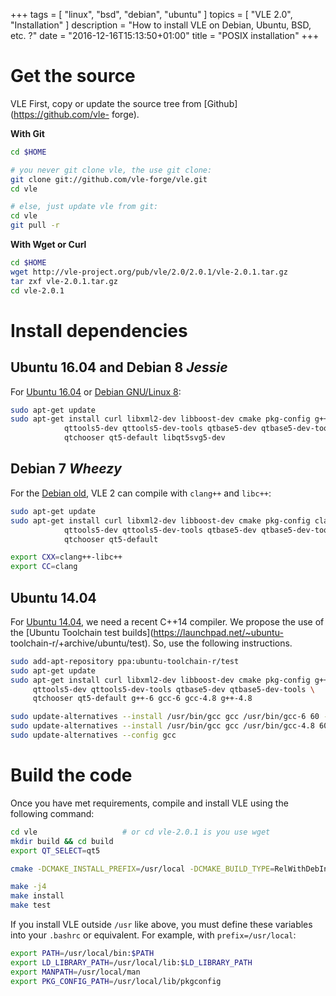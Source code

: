 +++
tags = [ "linux", "bsd", "debian", "ubuntu" ]
topics = [ "VLE 2.0", "Installation" ]
description = "How to install VLE on Debian, Ubuntu, BSD, etc. ?"
date = "2016-12-16T15:13:50+01:00"
title = "POSIX installation"
+++

# Get the source

VLE First, copy or update the source tree from [Github](https://github.com/vle-
forge).

**With Git**

````bash
cd $HOME

# you never git clone vle, the use git clone:
git clone git://github.com/vle-forge/vle.git
cd vle

# else, just update vle from git:
cd vle
git pull -r
````

**With Wget or Curl**

````bash
cd $HOME
wget http://vle-project.org/pub/vle/2.0/2.0.1/vle-2.0.1.tar.gz
tar zxf vle-2.0.1.tar.gz
cd vle-2.0.1
````

# Install dependencies

## Ubuntu 16.04 and Debian 8 *Jessie*

For [Ubuntu 16.04](http:://www.ubuntu.com) or [Debian GNU/Linux 8](http://www.debian.org):


````bash
sudo apt-get update
sudo apt-get install curl libxml2-dev libboost-dev cmake pkg-config g++ \
            qttools5-dev qttools5-dev-tools qtbase5-dev qtbase5-dev-tools \
            qtchooser qt5-default libqt5svg5-dev
````

## Debian 7 *Wheezy*

For the [Debian old](https://www.debian.org/releases/wheezy/), VLE 2 can compile with `clang++` and `libc++`:


````bash
sudo apt-get update
sudo apt-get install curl libxml2-dev libboost-dev cmake pkg-config clang++ libc++-dev linv++abi-dev \
            qttools5-dev qttools5-dev-tools qtbase5-dev qtbase5-dev-tools \
            qtchooser qt5-default

export CXX=clang++-libc++
export CC=clang
````

## Ubuntu 14.04

For [Ubuntu 14.04](http:://www.ubuntu.com), we need a recent C++14 compiler. We
propose the use of the [Ubuntu Toolchain test
builds](https://launchpad.net/~ubuntu- toolchain-r/+archive/ubuntu/test). So,
use the following instructions.

````bash
sudo add-apt-repository ppa:ubuntu-toolchain-r/test
sudo apt-get update
sudo apt-get install curl libxml2-dev libboost-dev cmake pkg-config g++ \
     qttools5-dev qttools5-dev-tools qtbase5-dev qtbase5-dev-tools \
     qtchooser qt5-default g++-6 gcc-6 gcc-4.8 g++-4.8

sudo update-alternatives --install /usr/bin/gcc gcc /usr/bin/gcc-6 60 --slave /usr/bin/g++ g++ /usr/bin/g++-6
sudo update-alternatives --install /usr/bin/gcc gcc /usr/bin/gcc-4.8 60 --slave /usr/bin/g++ g++ /usr/bin/g++-4.8
sudo update-alternatives --config gcc
````

# Build the code

Once you have met requirements, compile and install VLE using the following
command:

````bash
cd vle                   # or cd vle-2.0.1 is you use wget
mkdir build && cd build
export QT_SELECT=qt5

cmake -DCMAKE_INSTALL_PREFIX=/usr/local -DCMAKE_BUILD_TYPE=RelWithDebInfo ..

make -j4
make install
make test
````

If you install VLE outside `/usr` like above, you must define these
variables into your `.bashrc` or equivalent. For example, with
`prefix=/usr/local`:

````bash
export PATH=/usr/local/bin:$PATH
export LD_LIBRARY_PATH=/usr/local/lib:$LD_LIBRARY_PATH
export MANPATH=/usr/local/man
export PKG_CONFIG_PATH=/usr/local/lib/pkgconfig
````
